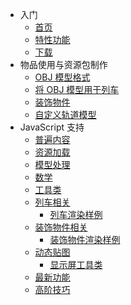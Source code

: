 - 入门
  - [首页](README.md)
  - [特性功能](feature.md)
  - [下载](download.md)
- 物品使用与资源包制作
  - [OBJ 模型格式](objschem.md)
  - [将 OBJ 模型用于列车](trainmodel.md)
  - [装饰物件](eyecandy.md)
  - [自定义轨道模型](railmodel.md)
- JavaScript 支持
  - [普遍内容](js-general.md)
  - [资源加载](js-resources.md)
  - [模型处理](js-model-processing.md)
  - [数学](js-math.md)
  - [工具类](js-util.md)
  - [列车相关](js-train.md)
    - [列车渲染样例](js-example-train.md)
  - [装饰物件相关](js-eyecandy.md)
    - [装饰物件渲染样例](js-example-eyecandy.md)
  - [动态贴图](js-dynamic-texture.md)
    - [显示屏工具类](js-display-helper.md)
  - [最新功能](js-latest.md)
  - [高阶技巧](js-advanced.md)